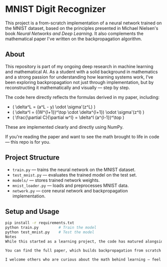 # MNIST Digit Recognizer

This project is a from-scratch implementation of a neural network trained on the MNIST dataset, based on the principles presented in Michael Nielsen's book *Neural Networks and Deep Learning*. It also complements the mathematical paper I've written on the backpropagation algorithm.

## About

This repository is part of my ongoing deep research in machine learning and mathematical AI. As a student with a solid background in mathematics and a strong passion for understanding how learning systems work, I’ve been exploring backpropagation not just through implementation, but by reconstructing it mathematically and visually — step by step.

The code here directly reflects the formulas derived in my paper, including:

- \( \delta^L = (a^L - y) \odot \sigma'(z^L) \)
- \( \delta^l = ((W^{l+1})^\top \cdot \delta^{l+1}) \odot \sigma'(z^l) \)
- \( \frac{\partial C}{\partial w^l} = \delta^l (a^{l-1})^\top \)

These are implemented clearly and directly using NumPy.

If you're reading the paper and want to see the math brought to life in code — this repo is for you.

## Project Structure

- `train.py` — trains the neural network on the MNIST dataset.
- `test_mnist.py` — evaluates the trained model on the test set.
- `models/` — stores trained network weights.
- `mnist_loader.py` — loads and preprocesses MNIST data.
- `network.py` — core neural network and backpropagation implementation.

## Setup and Usage

```bash
pip install -r requirements.txt
python train.py         # Train the model
python test_mnist.py    # Test the model
Notes
While this started as a learning project, the code has matured alongside my deeper mathematical study of backpropagation.

You can find the full paper, which builds backpropagation from scratch using math and connects directly to this code

I welcome others who are curious about the math behind learning — feel free to explore and build upon it!